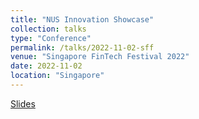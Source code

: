 ```yaml
---
title: "NUS Innovation Showcase"
collection: talks
type: "Conference"
permalink: /talks/2022-11-02-sff
venue: "Singapore FinTech Festival 2022"
date: 2022-11-02
location: "Singapore"
---
```


[Slides](https://github.com/u1i/slides/blob/master/20221102%20Fintech%20Festival%20SG.pdf)
